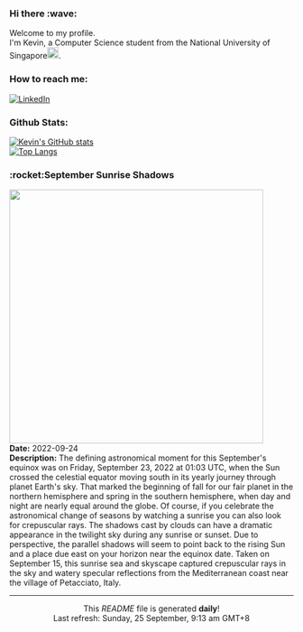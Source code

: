 <h3>Hi there :wave:</h3>

Welcome to my profile.   
I'm Kevin, a Computer Science student from the National University of Singapore<img src="https://img.icons8.com/color/96/000000/singapore-circular.png" width="20px"/>.</p>

<h3>How to reach me: </h3>
<a href="https://www.linkedin.com/in/kevin-foong/"><img alt="LinkedIn" src="https://img.shields.io/badge/linkedin-%230077B5.svg?&style=for-the-badge&logo=linkedin&logoColor=white" /></a> 

<h3>Github Stats: </h3> 

[![Kevin's GitHub stats](https://github-readme-stats.vercel.app/api?username=kevin9foong&theme=tokyonight)](https://github.com/anuraghazra/github-readme-stats) <br/>
[![Top Langs](https://github-readme-stats.vercel.app/api/top-langs/?username=kevin9foong&layout=compact&theme=tokyonight)](https://github.com/anuraghazra/github-readme-stats)

<h3>:rocket:September Sunrise Shadows</h3> 
<img width="450" src="https:&#x2F;&#x2F;apod.nasa.gov&#x2F;apod&#x2F;image&#x2F;2209&#x2F;DSCF4968_PS_Lioce.jpg" /><br/>
<b>Date:</b> 2022-09-24<br/>
<b>Description:</b> The defining astronomical moment for this September&#39;s equinox was on Friday, September 23, 2022 at 01:03 UTC, when the Sun crossed the celestial equator moving south in its yearly journey through planet Earth&#39;s sky. That marked the beginning of fall for our fair planet in the northern hemisphere and spring in the southern hemisphere, when day and night are nearly equal around the globe.  Of course, if you celebrate the astronomical change of seasons by watching a sunrise you can also look for crepuscular rays. The shadows cast by clouds can have a dramatic appearance in the twilight sky during any sunrise or sunset. Due to perspective, the parallel shadows will seem to point back to the rising Sun and a place due east on your horizon near the equinox date. Taken on September 15, this sunrise sea and skyscape captured crepuscular rays in the sky and watery specular reflections from the Mediterranean coast near the village of Petacciato, Italy.<br/>

------------
<p align="center">This <i>README</i> file is generated <b>daily</b>!</br>
Last refresh: Sunday, 25 September, 9:13 am GMT+8<br />